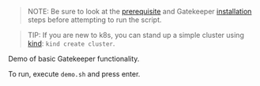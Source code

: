 > NOTE: Be sure to look at the [prerequisite](https://open-policy-agent.github.io/gatekeeper/website/docs/install#prerequisites) and Gatekeeper [installation](https://open-policy-agent.github.io/gatekeeper/website/docs/install#installation) steps before attempting to run the script.

> TIP: If you are new to k8s, you can stand up a simple cluster using [kind](https://kind.sigs.k8s.io/docs/user/quick-start/): `kind create cluster`.

Demo of basic Gatekeeper functionality.

To run, execute `demo.sh` and press enter.
